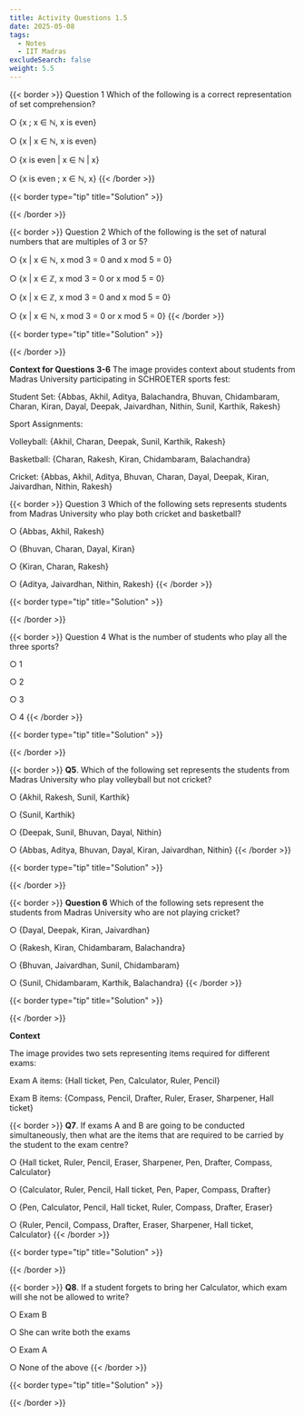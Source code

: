 ```yaml
---
title: Activity Questions 1.5
date: 2025-05-08
tags:
  - Notes 
  - IIT Madras
excludeSearch: false
weight: 5.5
---
```



{{< border >}}
Question 1
Which of the following is a correct representation of set comprehension?

○ {x ; x ∈ ℕ, x is even}

○ {x | x ∈ ℕ, x is even}

○ {x is even | x ∈ ℕ | x}

○ {x is even ; x ∈ ℕ, x}
{{< /border >}}

{{< border type="tip" title="Solution" >}}

{{< /border >}}


{{< border >}}
Question 2
Which of the following is the set of natural numbers that are multiples of 3 or 5?

○ {x | x ∈ ℕ, x mod 3 = 0 and x mod 5 = 0}

○ {x | x ∈ ℤ, x mod 3 = 0 or x mod 5 = 0}

○ {x | x ∈ ℤ, x mod 3 = 0 and x mod 5 = 0}

○ {x | x ∈ ℕ, x mod 3 = 0 or x mod 5 = 0}
{{< /border >}}

{{< border type="tip" title="Solution" >}}

{{< /border >}}

**Context for Questions 3-6**
The image provides context about students from Madras University participating in SCHROETER sports fest:

Student Set: {Abbas, Akhil, Aditya, Balachandra, Bhuvan, Chidambaram, Charan, Kiran, Dayal, Deepak, Jaivardhan, Nithin, Sunil, Karthik, Rakesh}

Sport Assignments:

Volleyball: {Akhil, Charan, Deepak, Sunil, Karthik, Rakesh}

Basketball: {Charan, Rakesh, Kiran, Chidambaram, Balachandra}

Cricket: {Abbas, Akhil, Aditya, Bhuvan, Charan, Dayal, Deepak, Kiran, Jaivardhan, Nithin, Rakesh}

{{< border >}}
Question 3
Which of the following sets represents students from Madras University who play both cricket and basketball?

○ {Abbas, Akhil, Rakesh}

○ {Bhuvan, Charan, Dayal, Kiran}

○ {Kiran, Charan, Rakesh}

○ {Aditya, Jaivardhan, Nithin, Rakesh}
{{< /border >}}

{{< border type="tip" title="Solution" >}}

{{< /border >}}


{{< border >}}
Question 4
What is the number of students who play all the three sports?

○ 1

○ 2

○ 3

○ 4
{{< /border >}}

{{< border type="tip" title="Solution" >}}

{{< /border >}}


{{< border >}}
**Q5**. Which of the following set represents the students from Madras University who play volleyball but not cricket?

○ {Akhil, Rakesh, Sunil, Karthik}

○ {Sunil, Karthik}

○ {Deepak, Sunil, Bhuvan, Dayal, Nithin}

○ {Abbas, Aditya, Bhuvan, Dayal, Kiran, Jaivardhan, Nithin}
{{< /border >}}

{{< border type="tip" title="Solution" >}}

{{< /border >}}


{{< border >}}
**Question 6**
Which of the following sets represent the students from Madras University who are not playing cricket?

○ {Dayal, Deepak, Kiran, Jaivardhan}

○ {Rakesh, Kiran, Chidambaram, Balachandra}

○ {Bhuvan, Jaivardhan, Sunil, Chidambaram}

○ {Sunil, Chidambaram, Karthik, Balachandra}
{{< /border >}}

{{< border type="tip" title="Solution" >}}

{{< /border >}}

**Context**

The image provides two sets representing items required for different exams:

Exam A items: {Hall ticket, Pen, Calculator, Ruler, Pencil}

Exam B items: {Compass, Pencil, Drafter, Ruler, Eraser, Sharpener, Hall ticket}

{{< border >}}
**Q7**. If exams A and B are going to be conducted simultaneously, then what are the items that are required to be carried by the student to the exam centre?

○ {Hall ticket, Ruler, Pencil, Eraser, Sharpener, Pen, Drafter, Compass, Calculator}

○ {Calculator, Ruler, Pencil, Hall ticket, Pen, Paper, Compass, Drafter}

○ {Pen, Calculator, Pencil, Hall ticket, Ruler, Compass, Drafter, Eraser}

○ {Ruler, Pencil, Compass, Drafter, Eraser, Sharpener, Hall ticket, Calculator}
{{< /border >}}

{{< border type="tip" title="Solution" >}}

{{< /border >}}


{{< border >}}
**Q8**. If a student forgets to bring her Calculator, which exam will she not be allowed to write?

○ Exam B

○ She can write both the exams

○ Exam A

○ None of the above
{{< /border >}}

{{< border type="tip" title="Solution" >}}

{{< /border >}}


